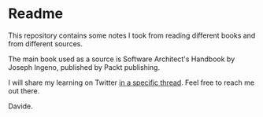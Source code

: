 # Readme

This repository contains some notes I took from reading different books and from different sources.

The main book used as a source is Software Architect's Handbook by Joseph Ingeno, published by Packt publishing.

I will share my learning on Twitter [in a specific thread](https://twitter.com/BelloneDavide/status/1437517622938148870). Feel free to reach me out there.


Davide.